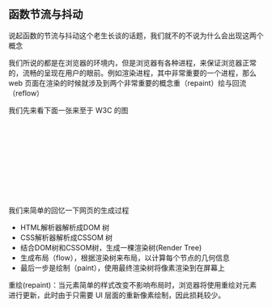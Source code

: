 <!--
 * @Description: In User Settings Edit
 * @Author: your name
 * @Date: 2019-08-15 11:41:05
 * @LastEditTime: 2019-08-15 13:14:26
 * @LastEditors: Please set LastEditors
 -->
## 函数节流与抖动

说起函数的节流与抖动这个老生长谈的话题，我们就不的不说为什么会出现这两个概念

我们所说的都是在浏览器的环境内，但是浏览器有各种进程，来保证浏览器正常的，流畅的呈现在用户的眼前。例如渲染进程，其中非常重要的一个进程，那么 web 页面在渲染的时候就涉及到两个非常重要的概念重（repaint）绘与回流（reflow）

我们先来看下面一张来至于 W3C 的图

<svg src="https://github.com/MarsPen/-notes-summary/blob/master/timestamp-diagram.svg"></svg>

我们来简单的回忆一下网页的生成过程

- HTML解析器解析成DOM 树
- CSS解析器解析成CSSOM 树
- 结合DOM树和CSSOM树，生成一棵渲染树(Render Tree)
- 生成布局（flow），根据渲染树来布局，以计算每个节点的几何信息
- 最后一步是绘制（paint），使用最终渲染树将像素渲染到在屏幕上








重绘(repaint)：当元素简单的样式改变不影响布局时，浏览器将使用重绘对元素进行更新，此时由于只需要 UI 层面的重新像素绘制，因此损耗较少。
